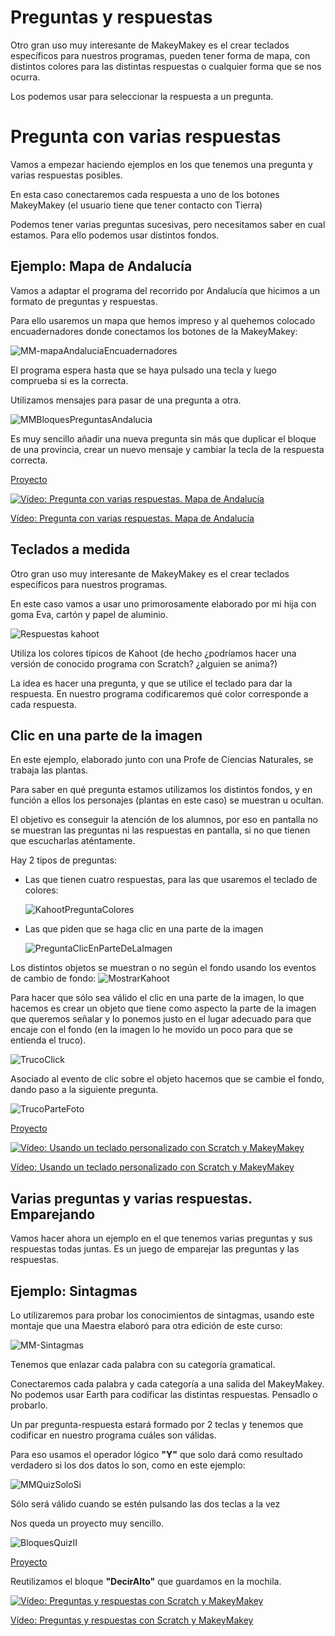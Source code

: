 # Preguntas y respuestas


Otro gran uso muy interesante de MakeyMakey es el crear teclados específicos para nuestros programas, pueden tener forma de mapa, con distintos colores para las distintas respuestas o cualquier forma que se nos ocurra. 

Los podemos usar para seleccionar la respuesta a un pregunta.


# Pregunta con varias respuestas

Vamos a empezar haciendo ejemplos en los que tenemos una pregunta y varias respuestas posibles.

En esta caso conectaremos cada respuesta a uno de los botones MakeyMakey (el usuario tiene que tener contacto con Tierra)

Podemos tener varias preguntas sucesivas, pero necesitamos saber en cual estamos. Para ello podemos usar distintos fondos.

## Ejemplo: Mapa de Andalucía

Vamos a adaptar el programa del recorrido por Andalucía que hicimos a un formato de preguntas y respuestas.

Para ello usaremos un mapa que hemos impreso y al quehemos colocado encuadernadores donde conectamos los botones de la MakeyMakey:

![MM-mapaAndaluciaEncuadernadores](../images/MM-mapaAndaluciaEncuadernadores.jpg)

El programa espera hasta que se haya pulsado una tecla y luego comprueba si es la correcta.

Utilizamos mensajes para pasar de una pregunta a otra.


![MMBloquesPreguntasAndalucia](../images/MMBloquesPreguntasAndalucia.png)

Es muy sencillo añadir una nueva pregunta sin más que duplicar el bloque de una provincia, crear un nuevo mensaje y cambiar la tecla de la respuesta correcta.

[Proyecto](https://scratch.mit.edu/projects/367536515/)


[![Vídeo: Pregunta con varias respuestas. Mapa de Andalucía](https://img.youtube.com/vi/TAlhmtgIDn8/0.jpg)](https://youtu.be/TAlhmtgIDn8)


[Vídeo: Pregunta con varias respuestas. Mapa de Andalucía](https://youtu.be/TAlhmtgIDn8)

## Teclados a medida

Otro gran uso muy interesante de MakeyMakey es el crear teclados específicos para nuestros programas.

En este caso vamos a usar uno primorosamente elaborado por mi hija con goma Eva, cartón y papel de aluminio.

![Respuestas kahoot](../images/Kahoot.jpg)

Utiliza los colores típicos de Kahoot (de hecho ¿podríamos hacer una versión de conocido programa con Scratch? ¿alguien se anima?) 

La idea es hacer una pregunta, y que se utilice el teclado para dar la respuesta. En nuestro programa codificaremos qué color corresponde a cada respuesta.

## Clic en una parte de la imagen

En este ejemplo, elaborado junto con una Profe de Ciencias Naturales, se trabaja las plantas. 

Para saber en qué pregunta estamos utilizamos los distintos fondos, y en función a ellos los personajes (plantas en este caso) se muestran u ocultan.

El objetivo es conseguir la atención de los alumnos, por eso en pantalla no se muestran las preguntas ni las respuestas en pantalla, si no que tienen que escucharlas aténtamente.

Hay 2 tipos de preguntas:
* Las que tienen cuatro respuestas, para las que usaremos el teclado de colores:

    ![KahootPreguntaColores](../images/KahootPreguntaColores.png)

* Las que piden que se haga clic en una parte de la imagen

    ![PreguntaClicEnParteDeLaImagen](../images/PreguntaClicEnParteDeLaImagen.png)


Los distintos objetos se muestran o no según el fondo usando los eventos de cambio de fondo:
    ![MostrarKahoot](../images/MostrarKahoot.png)


Para hacer que sólo sea válido el clic en una parte de la imagen, lo que hacemos es crear un objeto que tiene como aspecto la parte de la imagen que queremos señalar y lo ponemos justo en el lugar adecuado para que encaje con el fondo (en la imagen lo he movido un poco para que se entienda el truco). 

![TrucoClick](../images/TrucoClick.png)

Asociado al evento de clic sobre el objeto hacemos que se cambie el fondo, dando paso a la siguiente pregunta.

![TrucoParteFoto](../images/TrucoParteFoto.png)

[Proyecto](https://scratch.mit.edu/projects/350351898/)


[![Vídeo: Usando un teclado personalizado con Scratch y MakeyMakey](https://img.youtube.com/vi/FFwtElewTnk/0.jpg)](https://youtu.be/FFwtElewTnk)


[Vídeo: Usando un teclado personalizado con Scratch y MakeyMakey](https://youtu.be/FFwtElewTnk)


## Varias preguntas y  varias respuestas. Emparejando

Vamos hacer ahora un ejemplo en el que tenemos varias preguntas y sus respuestas todas juntas. Es un juego de emparejar las preguntas y las respuestas.


## Ejemplo: Sintagmas


Lo utilizaremos para probar los conocimientos de sintagmas, usando este montaje que una Maestra elaboró para otra edición de este curso:

![MM-Sintagmas](../images/MM-Sintagmas.jpg)

Tenemos que enlazar cada palabra con su categoría gramatical. 

Conectaremos cada palabra y cada categoría a una salida del MakeyMakey. No podemos usar Earth para codificar las distintas respuestas. Pensadlo o probarlo.

Un par pregunta-respuesta estará formado por 2 teclas y tenemos que codificar en nuestro programa cuáles son válidas.

Para eso usamos el operador lógico **"Y"** que solo dará como resultado verdadero si los dos datos lo son, como en este ejemplo:

![MMQuizSoloSi](../images/MMQuizSoloSi.png)

Sólo será válido cuando se estén pulsando las dos teclas a la vez

Nos queda un proyecto muy sencillo.

![BloquesQuizII](../images/BloquesQuizII.png)

[Proyecto](https://scratch.mit.edu/projects/401038007/)

Reutilizamos el bloque **"DecirAlto"** que guardamos en la mochila.


[![Vídeo: Preguntas y respuestas con Scratch y MakeyMakey](https://img.youtube.com/vi/n7vo6uhMCZk/0.jpg)](https://youtu.be/n7vo6uhMCZk)


[Vídeo: Preguntas y respuestas con Scratch y MakeyMakey](https://youtu.be/n7vo6uhMCZk)